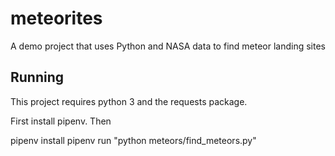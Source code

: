 # meteorites
A demo project that uses Python and NASA data to find meteor landing sites


## Running

This project requires python 3 and the requests package.

First install pipenv. Then

pipenv install
pipenv run "python meteors/find_meteors.py"
